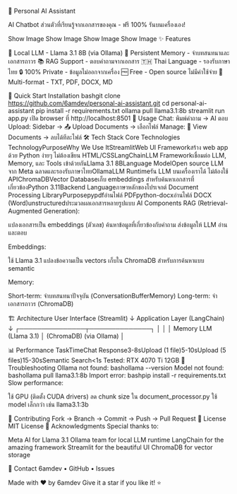 💬 Personal AI Assistant

AI Chatbot ส่วนตัวที่เรียนรู้จากเอกสารของคุณ - ฟรี 100% รันบนเครื่องเอง!

Show Image
Show Image
Show Image
Show Image
✨ Features

🤖 Local LLM - Llama 3.1 8B (via Ollama)
💾 Persistent Memory - จำบทสนทนาและเอกสารถาวร
📚 RAG Support - ตอบคำถามจากเอกสาร
🇹🇭 Thai Language - รองรับภาษาไทย
🔒 100% Private - ข้อมูลไม่ออกจากเครื่อง
🆓 Free - Open source ไม่มีค่าใช้จ่าย
📄 Multi-format - TXT, PDF, DOCX, MD

🚀 Quick Start
Installation
bashgit clone https://github.com/6amdev/personal-ai-assistant.git
cd personal-ai-assistant
pip install -r requirements.txt
ollama pull llama3.1:8b
streamlit run app.py
เปิด browser ที่ http://localhost:8501
📖 Usage
Chat: พิมพ์คำถาม → AI ตอบ
Upload: Sidebar → 📤 Upload Documents → เลือกไฟล์
Manage: 📄 View Documents → ลบได้ทีละไฟล์
🛠️ Tech Stack
Core Technologies
TechnologyPurposeWhy We Use ItStreamlitWeb UI Frameworkสร้าง web app ด้วย Python ง่ายๆ ไม่ต้องเขียน HTML/CSSLangChainLLM Frameworkเชื่อมต่อ LLM, Memory, และ Tools เข้าด้วยกันLlama 3.1 8BLanguage ModelOpen source LLM จาก Meta ฉลาดและรองรับภาษาไทยOllamaLLM Runtimeรัน LLM บนเครื่องเราได้ ไม่ต้องใช้ APIChromaDBVector Databaseเก็บ embeddings สำหรับค้นหาเอกสารที่เกี่ยวข้องPython 3.11Backend Languageภาษาหลักของโปรเจกต์
Document Processing
LibraryPurposepypdfอ่านไฟล์ PDFpython-docxอ่านไฟล์ DOCX (Word)unstructuredประมวลผลเอกสารหลายรูปแบบ
AI Components
RAG (Retrieval-Augmented Generation):

แปลงเอกสารเป็น embeddings (ตัวเลข)
ค้นหาข้อมูลที่เกี่ยวข้องกับคำถาม
ส่งข้อมูลให้ LLM อ่านและตอบ

Embeddings:

ใช้ Llama 3.1 แปลงข้อความเป็น vectors
เก็บใน ChromaDB สำหรับการค้นหาแบบ semantic

Memory:

Short-term: จำบทสนทนาปัจจุบัน (ConversationBufferMemory)
Long-term: จำเอกสารถาวร (ChromaDB)

🏗️ Architecture
User Interface (Streamlit)
    ↓
Application Layer (LangChain)
    ↓
┌───────────────┬──────────────┐
│               │              │
Memory      LLM (Llama 3.1)    │
(ChromaDB)   (via Ollama)      │

📊 Performance
TaskTimeChat Response3-8sUpload (1 file)5-10sUpload (5 files)15-30sSemantic Search<1s
Tested: RTX 4070 Ti 12GB
🐛 Troubleshooting
Ollama not found:
bashollama --version
Model not found:
bashollama pull llama3.1:8b
Import error:
bashpip install -r requirements.txt
Slow performance:

ใช้ GPU (ติดตั้ง CUDA drivers)
ลด chunk size ใน document_processor.py
ใช้ model เล็กกว่า เช่น llama3.1:3b

🤝 Contributing
Fork → Branch → Commit → Push → Pull Request
📝 License
MIT License
🙏 Acknowledgments
Special thanks to:

Meta AI for Llama 3.1
Ollama team for local LLM runtime
LangChain for the amazing framework
Streamlit for the beautiful UI
ChromaDB for vector storage

📧 Contact
6amdev • GitHub • Issues

Made with ❤️ by 6amdev
Give it a star if you like it! ⭐